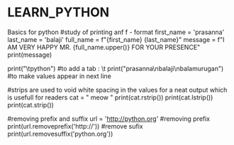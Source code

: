 # LEARN_PYTHON
Basics for python
#study of printing anf f - format 
first_name = 'prasanna'
last_name = 'balaji'
full_name = f"{first_name} {last_name}"
message = f"I AM VERY HAPPY MR. {full_name.upper()} FOR YOUR PRESENCE"
print(message)

print("\tpython")  #to add a tab : \t
print("prasanna\nbalaji\nbalamurugan") #to make values appear in next line

#strips are used to void white spacing in the values for a neat output which is usefull for readers
cat = " meow "
print(cat.rstrip())
print(cat.lstrip())
print(cat.strip())

#removing prefix and suffix
url = 'http://python.org'
#removing prefix
print(url.removeprefix('http://')) 
#remove sufix
print(url.removesuffix('python.org'))

